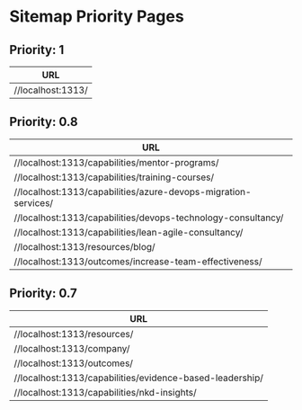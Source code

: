 # Sitemap Priority Pages

## Priority: 1

| URL |
| --- |
| //localhost:1313/ |

## Priority: 0.8

| URL |
| --- |
| //localhost:1313/capabilities/mentor-programs/ |
| //localhost:1313/capabilities/training-courses/ |
| //localhost:1313/capabilities/azure-devops-migration-services/ |
| //localhost:1313/capabilities/devops-technology-consultancy/ |
| //localhost:1313/capabilities/lean-agile-consultancy/ |
| //localhost:1313/resources/blog/ |
| //localhost:1313/outcomes/increase-team-effectiveness/ |

## Priority: 0.7

| URL |
| --- |
| //localhost:1313/resources/ |
| //localhost:1313/company/ |
| //localhost:1313/outcomes/ |
| //localhost:1313/capabilities/evidence-based-leadership/ |
| //localhost:1313/capabilities/nkd-insights/ |


